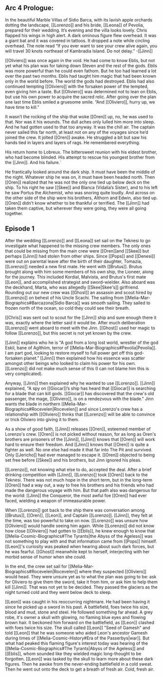 ## Arc 4 Prologue:
In the beautiful Marble Villas of Sidio Barca, with its lavish apple orchards dotting the landscape, [[Lorenzo]] and his bride, [[Leona]] of Pevolia, prepared for their wedding. It’s evening and the villa looks lovely. Chris flapped his wings in high alert. A dark ominous figure flew overhead. It was a giant bat and it was covered in tattoos. It dropped a note while circling overhead. The note read “If you ever want to see your crew alive again, you will travel 30 knots northeast of Kambradia Island. Do not delay.” -[[Jinn]]

[[Oliviero]] was once again in the void. He had come to know Eblis, but not yet what his plan was for taking down Steven and the rest of the gods. Eblis was more powerful than he could even fathom. But he too had learned a lot over the past two months. Eblis had taught him magic that had been known only in the world before. The world the gods had destroyed. Eblis had also continued tempting [[Oliviero]] with the forsaken power of the tempted, even giving him a taste. But [[Oliviero]] was determined not to lean on Eblis, but use his own power to acquire the sacred relic. After going over the plan one last time Eblis smiled a gruesome smile. “And [[Oliviero]], hurry up, we have time to kill.”

It wasn’t the rocking of the ship that woke [[Oren]] up, no, he was used to that. Nor was it his wounds. The dull aches only lulled him more into sleep. And he had gotten used to that too anyway. It was the chill air. The captain never sailed this far north, at least not on any of the voyages since he’d joined the crew. It jolted [[Oren]] awake. He struggled a bit but saw his hands tied in layers and layers of rags. He remembered everything. 

His return home to Lobreux. The bittersweet reunion with his eldest brother, who had become blinded. His attempt to rescue his youngest brother from the [[Jinn]]. And his failure.`

He frantically looked around the dark ship. It must have been the middle of the night. Whatever ship he was on, it must have been headed north. Then [[Oren]] realized that he was not the only one tied up below deck on the ship. To his right he saw [[Skee]] and Blanca (Vidalia’s Sister), and to his left he saw Portus the Alchemist, who was snoring quite loudly. And across on the other side of the ship were his brothers, Althorn and Edwin, also tied up. [[Oren]] didn’t know whether to be thankful or terrified. The [[Jinn]] had taken them captive, but wherever they were going, they were all going together.

## Episode 1
After the wedding [[Lorenzo]] and [[Leona]] set sail on the Teknesi to go investigate what happened to the missing crew members. The only ones that could be missing from the main crew were [[Oren]]and [[Skee]] but perhaps [[Jinn]] had stolen from other ships. Since [[Pops]] and [[Denesi]] were out on parental leave after the birth of their daughter, Tomazia, [[Lorenzo]] needed a new first mate. He went with [[Brutus]]. Brutus brought along with him some members of his own ship, the Lioneer, along for the journey. This included Kordial, Malvista, and Brutus's first mate [[Leon]], and accomplished strategist and sword-wielder. Also aboard was the deckhand, Marta, who was allegedly [[Skee|Skee's]] girlfriend. Rounding out our new crew was [[Ghost]] an assassin and scout hired by [[Lorenzo]] on behest of his Uncle Scachi. The sailing from [[Melia-Mar-Biographics#Barcazona|Sidio Barca]] was smooth sailing. They sailed to frozen north of the ocean, so cold they could see their breath.

[[Chris]] was sent out to scout for the [[Jinn]] ship and sure enough there it was, exactly where the letter said it would be. After much deliberation [[Lorenzo]] went aboard to meet with the Jinn. [[Ghost]] used her magic to follow [[Lorenzo]], but this secret is not yet known by the crew. 

[[Jinn]] explains who he is "A god from a long lost world, wrestler of the god Eskil, bane of Aglthiim, terror of [[Melia-Mar-Biographics#Pevolia|Pevolia]]. I am part god, looking to restore myself to full power get off this god-forsaken planet.” [[Jinn]] then explained how his essence was scatter amongst other beings who looked to claim his power for his own. [[Lorenzo]] did not make much sense of this (I can not blame him this is very complicated). 

Anyway, [[Jinn]] then explained why he wanted to use [[Lorenzo]]. [[Jinn]] explained, "A spy on [[Giocar]]’s ship has heard that [[Giocar]] is searching for a blade that can kill gods. [[Giocar]] has discovered that the crew's old passenger, the mage, [[Oliviero]], is on a rendezvous with the blade." Jinn wants the blade in northern [[Melia-Mar-Biographics#Rocevelen|Rocevelen]] and since Lorenzo's crew has a relationship with [[Oliviero]] thinks that  [[Lorenzo]] will be able to convince or trick Oliviero into giving it to them.

As a show of good faith, [[Jinn]] releases [[Oren]], esteemed member of Lorenzo's crew. [[Oren]] is not picked without reason, for as long as Oren's brothers are prisoners of the [[Jinn]], [[Jinn]] knows that [[Oren]] will work hard to ensure their freedom. And [[Jinn]] knows that [[Oren]] is quite a fighter as well. No one else had made it that far into The Pit and survived. Only [[Jericho]] had ever managed to escape it. [[Oren]] objected to being set free before [[Skee]] and his brothers, but Jinn ignored his pleas.

[[Lorenzo]], not knowing what else to do, accepted the deal. After a brief drinking competition with [[Jinn]],  [[Lorenzo]] took [[Oren]] back to the Teknesi. There was not much hope in the short term, but in the long-term [[Oren]] had a way out, a way to free his brothers and his friends who had made the dangerous voyage with him. But that path also was dangerous for the world: [[Jinn]] the Conqueror, the most awful foe [[Oren]] had ever faced, wielding a weapon of immeasurable power.

When [[Lorenzo]] got back to the ship there was conversation among [[Brutus]], [[Oren]], [[Leon]], and Captain [[Lorenzo]]. [[Jinn]], they felt at the time, was too powerful to take on now. [[Lorenzo]] was unsure how [[Oliviero]] would handle seeing him again. While [[Lorenzo]] did not know how close [[Oliviero]] had gotten to [[Eblis]], he knew enough to know that [[Melia-Cosmic-Biographics#The Tyrants|the Abyss of the Ageless]] was not something to play with and that information came from [[Pops]] himself. [[Leon]]'s curiosity was peaked when hearing about such dark forces, but he was fearful. [[Ghost]] meanwhile kept to herself, interjecting with her morbid sense of humor when she could. 

In the end, the crew set sail for [[Melia-Mar-Biographics#Rocevelen|Rocevelen]] where they suspected [[Oliviero]] would head. They were unsure yet as to what the plan was going to be: ask for Oliviero to give them the sword, take it from him, or ask him to help them kill [[Jinn]]. That was not yet to be decided. They passed the glaciers as the night turned cold and they went below deck to sleep.

[[Leon]] was caught in his reoccurring nightmare. He had been having it since he picked up a sword in his past. A battlefield, foes twice his size, blood and mud, stone and steel. He followed something far ahead. A grey robe, it's owner a skull with glowing, no flaming blue eyes and flowing brown hair. It beckoned him forward on the battlefield, as [[Leon]] clashed with foes twice his size. The skull called [[Leon]] "Seed of Gamesh" and told [[Leon]] that he was someone who aided Leon's ancestor Gamesh during times of [[Melia-Cosmic-History#Era of the Passerbys|war]]. But what had peaked this flaming figure's interest today was hearing of the [[Melia-Cosmic-Biographics#The Tyrants|Abyss of the Ageless]] and [[Eblis]], whom sounded like they wielded magic long-thought to be forgotten. [[Leon]] was tasked by the skull to learn more about these dark figures. Then he awoke from the never-ending battlefield in a cold sweat. Then he went out onto the deck to get a breath of fresh air. Cold, fresh air.